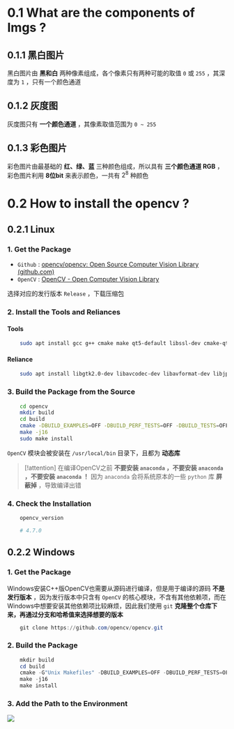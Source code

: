# 0.1 What are the components of Imgs ?

## 0.1.1 黑白图片

黑白图片由 **黑和白** 两种像素组成，各个像素只有两种可能的取值 `0` 或 `255` ，其深度为 `1` ，只有一个颜色通道

## 0.1.2 灰度图

灰度图只有 **一个颜色通道** ，其像素取值范围为 `0 ~ 255` 

## 0.1.3 彩色图片

彩色图片由最基础的 **红、绿、蓝** 三种颜色组成，所以具有 **三个颜色通道 RGB** ，彩色图片利用 **8位bit** 来表示颜色，一共有 $2^8$ 种颜色

# 0.2 How to install the opencv ?

## 0.2.1 Linux

### 1. Get the Package

- `Github` : [opencv/opencv: Open Source Computer Vision Library (github.com)](https://github.com/opencv/opencv)
- `OpenCV` : [OpenCV - Open Computer Vision Library](https://opencv.org/)

选择对应的发行版本 `Release` ，下载压缩包

### 2. Install the Tools and Reliances

#### Tools

```bash
	sudo apt install gcc g++ cmake make qt5-default libssl-dev cmake-qt-gui build-essential lib-eigen3-dev ccache
```

#### Reliance

```bash
	sudo apt install libgtk2.0-dev libavcodec-dev libavformat-dev libjpeg-dev libswscale-dev libtiff5-dev pkg-config
```

### 3. Build the Package from the Source

```bash
	cd opencv
	mkdir build
	cd build
	cmake -DBUILD_EXAMPLES=OFF -DBUILD_PERF_TESTS=OFF -DBUILD_TESTS=OFF -DBUILD_opencv_python3=OFF -DBUILD_opencv_python_bindings_generator=OFF -DBUILD_opencv_python_tests=OFF -DBUILD_JAVA=OFF -DBUILD_opencv_java_bindings_generator=OFF -DBUILD_opencv_js=OFF -DBUILD_opencv_js_bindings_generator=OFF -DBUILD_opencv_dnn=ON -DBUILD_opencv_ml=ON -DOPENCL_FOUND=OFF -DBUILD_opencv_gapi=OFF -DOPENCV_ENABLE_NONFREE=ON -DENABLE_FAST_MATH=ON -DWITH_GSTREAMER=ON -DCMAKE_BUILD_TYPE=Release ..
	make -j16
	sudo make install
```

`OpenCV` 模块会被安装在 `/usr/local/bin` 目录下，且都为 **动态库** 

> [!attention] 
> 在编译OpenCV之前 **不要安装 `anaconda` ，不要安装 `anaconda` ，不要安装 `anaconda` ！** 因为 `anaconda` 会将系统原本的一些 `python` 库 **屏蔽掉** ，导致编译出错

### 4. Check the Installation

```bash
	opencv_version

	# 4.7.0
```

## 0.2.2 Windows

### 1. Get the Package

Windows安装C++版OpenCV也需要从源码进行编译，但是用于编译的源码 **不是发行版本** ，因为发行版本中只含有 `OpenCV` 的核心模块，不含有其他依赖项，而在Windows中想要安装其他依赖项比较麻烦，因此我们使用 `git` **克隆整个仓库下来，再通过分支和哈希值来选择想要的版本** 

```powershell
	git clone https://github.com/opencv/opencv.git
```

### 2. Build the Package

```Powershell
	mkdir build
	cd build
	cmake -G"Unix Makefiles" -DBUILD_EXAMPLES=OFF -DBUILD_PERF_TESTS=OFF -DBUILD_TESTS=OFF -DBUILD_opencv_python3=OFF -DBUILD_opencv_python_bindings_generator=OFF -DBUILD_opencv_python_tests=OFF -DBUILD_JAVA=OFF -DBUILD_opencv_java_bindings_generator=OFF -DBUILD_opencv_js=OFF -DBUILD_opencv_js_bindings_generator=OFF -DBUILD_opencv_dnn=ON -DBUILD_opencv_ml=ON -DCMAKE_BUILD_TYPE=Release ..
	make -j16
	make install
```

### 3. Add the Path to the Environment

![](windows_env_path.png)
